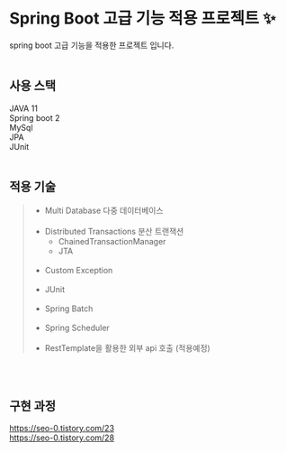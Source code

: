 # Spring Boot 고급 기능 적용 프로젝트 ✨
spring boot 고급 기능을 적용한 프로젝트 입니다.
<br/>
<br/>

## 사용 스택
JAVA 11 <br/>
Spring boot 2 <br/>
MySql <br/>
JPA <br/>
JUnit <br/>
<br/>

## 적용 기술
> - Multi Database 다중 데이터베이스 <br/><br/>
> - Distributed Transactions 분산 트랜잭션
>     - ChainedTransactionManager </br>
>     - JTA <br/><br/>
> - Custom Exception <br/><br/>
> - JUnit <br/><br/>
> - Spring Batch<br/><br/>
> - Spring Scheduler<br/><br/>
> - RestTemplate을 활용한 외부 api 호출 (적용예정) 
<br/>
<br/>

## 구현 과정
https://seo-0.tistory.com/23 <br/>
https://seo-0.tistory.com/28
